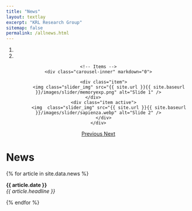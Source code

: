 ```yaml
---
title: "News"
layout: textlay
excerpt: "KRL Research Group"
sitemap: false
permalink: /allnews.html
---
```

<div markdown="0" width="10%" id="carousel" class="carousel slide" data-ride="carousel" data-interval="5000" data-pause="hover" align="center">
    <!-- Menu -->
    <ol class="carousel-indicators">
        <li data-target="#carousel" data-slide-to="0" class="active"></li>
        <li data-target="#carousel" data-slide-to="1"></li>
    </ol>

    <!-- Items -->
    <div class="carousel-inner" markdown="0">

        <div class="item">
            <img class="slider_img" src="{{ site.url }}{{ site.baseurl }}/images/slider/memoryexp.png" alt="Slide 1" />
        </div>        
        <div class="item active">
            <img  class="slider_img" src="{{ site.url }}{{ site.baseurl }}/images/slider/sapienza.webp" alt="Slide 2" />
        </div>
    </div>

  <a class="left carousel-control" href="#carousel" role="button" data-slide="prev">
    <span class="glyphicon glyphicon-chevron-left" aria-hidden="true"></span>
    <span class="sr-only">Previous</span>
  </a>
  <a class="right carousel-control" href="#carousel" role="button" data-slide="next">
    <span class="glyphicon glyphicon-chevron-right" aria-hidden="true"></span>
    <span class="sr-only">Next</span>
  </a>
</div>
<h1 class="sapienza-text"> News </h1>

{% for article in site.data.news %}
<p><b>{{ article.date }}</b> <br>
<em>{{ article.headline }}</em></p>
{% endfor %}
